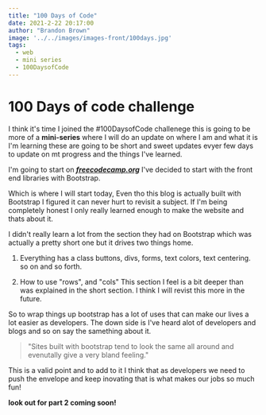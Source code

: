 ```yaml
---
title: "100 Days of Code"
date: 2021-2-22 20:17:00
author: "Brandon Brown"
image: '../../images/images-front/100days.jpg'
tags:
  - web
  - mini series
  - 100DaysofCode
---
```


# 100 Days of code challenge

I think it's time I joined the #100DaysofCode challenege this is going to be more of a **mini-series** where I will do an update on where I am and what it is I'm learning these are going to be short and sweet updates evyer few days to update on mt progress and the things I've learned.

I'm going to start on ***[freecodecamp.org](https://freecodecamp.org)*** I've decided to start with the front end libraries with Bootstrap. 

Which is where I will start today, Even tho this blog is actually built with Bootstrap I figured it can never hurt to revisit a subject. If I'm being completely honest I only really learned enough to make the website and thats about it.

I didn't really learn a lot from the section they had on Bootstrap which was actually a pretty short one but it drives two things home. 

1. Everything has a class buttons, divs, forms, text colors, text centering. so on and so forth.

2. How to use "rows", and "cols" This section I feel is a bit deeper than was explained in the short section. I think I will revist this more in the future.

So to wrap things up bootstrap has a lot of uses that can make our lives a lot easier as developers. The down side is I've heard alot of developers and blogs and so on say the samething about it.

> "Sites built with bootstrap tend to look the same all around and evenutally give a very bland feeling."

This is a valid point and to add to it I think that as developers we need to push the envelope and keep inovating that is what makes our jobs so much fun!

**look out for part 2 coming soon!**












